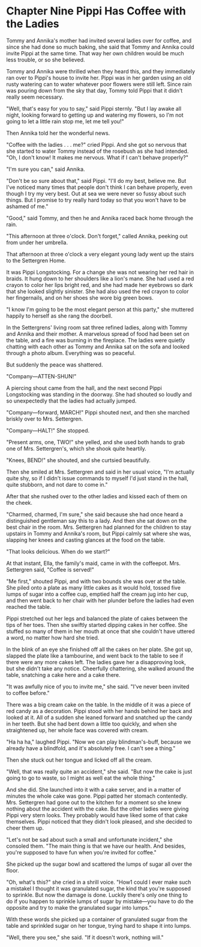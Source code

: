 # Chapter Nine Pippi Has Coffee with the Ladies

Tommy and Annika's mother had invited several ladies over for coffee, and since she had done so much baking, she said that Tommy and Annika could invite Pippi at the same time. That way her own children would be much less trouble, or so she believed.

Tommy and Annika were thrilled when they heard this, and they immediately ran over to Pippi's house to invite her. Pippi was in her garden using an old rusty watering can to water whatever poor flowers were still left. Since rain was pouring down from the sky that day, Tommy told Pippi that it didn't really seem necessary.

"Well, that's easy for you to say," said Pippi sternly. "But I lay awake all night, looking forward to getting up and watering my flowers, so I'm not going to let a little rain stop me, let me tell you!"

 Then Annika told her the wonderful news.

 "Coffee with the ladies . . . me?" cried Pippi. And she got so nervous that she started to water Tommy instead of the rosebush as she had intended. "Oh, I don't know! It makes me nervous. What if I can't behave properly?"

 "I'm sure you can," said Annika.

"Don't be so sure about that," said Pippi. "I'll do my best, believe me. But I've noticed many times that people don't think I can behave properly, even though I try my very best. Out at sea we were never so fussy about such things. But I promise to try really hard today so that you won't have to be ashamed of me."

"Good," said Tommy, and then he and Annika raced back home through the rain.

"This afternoon at three o'clock. Don't forget," called Annika, peeking out from under her umbrella.

That afternoon at three o'clock a very elegant young lady went up the stairs to the Settergren Home.

It was Pippi Longstocking. For a change she was not wearing her red hair in braids. It hung down to her shoulders like a lion's mane. She had used a red crayon to color her lips bright red, and she had made her eyebrows so dark that she looked slightly sinister. She had also used the red crayon to color her fingernails, and on her shoes she wore big green bows.

"I know I'm going to be the most elegant person at this party," she muttered happily to herself as she rang the doorbell.

In the Settergrens' living room sat three refined ladies, along with Tommy and Annika and their mother. A marvelous spread of food had been set on the table, and a fire was burning in the fireplace. The ladies were quietly chatting with each other as Tommy and Annika sat on the sofa and looked through a photo album. Everything was so peaceful.

But suddenly the peace was shattered.

"Company—ATTEN-SHUN!"

A piercing shout came from the hall, and the next second Pippi Longstocking was standing in the doorway. She had shouted so loudly and so unexpectedly that the ladies had actually jumped.

"Company—forward, MARCH!" Pippi shouted next, and then she marched briskly over to Mrs. Settergren.

"Company—HALT!" She stopped.

"Present arms, one, TWO!" she yelled, and she used both hands to grab one of Mrs. Settergren's, which she shook quite heartily.

"Knees, BEND!" she shouted, and she curtsied beautifully.

Then she smiled at Mrs. Settergren and said in her usual voice, "I'm actually quite shy, so if I didn't issue commands to myself I'd just stand in the hall, quite stubborn, and not dare to come in."

After that she rushed over to the other ladies and kissed each of them on the cheek.

"Charmed, charmed, I'm sure," she said because she had once heard a distinguished gentleman say this to a lady. And then she sat down on the best chair in the room. Mrs. Settergren had planned for the children to stay upstairs in Tommy and Annika's room, but Pippi calmly sat where she was, slapping her knees and casting glances at the food on the table.

"That looks delicious. When do we start?"

At that instant, Ella, the family's maid, came in with the coffeepot. Mrs. Settergren said, "Coffee is served!"

"Me first," shouted Pippi, and with two bounds she was over at the table. She piled onto a plate as many little cakes as it would hold, tossed five lumps of sugar into a coffee cup, emptied half the cream jug into her cup, and then went back to her chair with her plunder before the ladies had even reached the table.

Pippi stretched out her legs and balanced the plate of cakes between the tips of her toes. Then she swiftly started dipping cakes in her coffee. She stuffed so many of them in her mouth at once that she couldn't have uttered a word, no matter how hard she tried.

In the blink of an eye she finished off all the cakes on her plate. She got up, slapped the plate like a tambourine, and went back to the table to see if there were any more cakes left. The ladies gave her a disapproving look, but she didn't take any notice. Cheerfully chattering, she walked around the table, snatching a cake here and a cake there.

"It was awfully nice of you to invite me," she said. "I've never been invited to coffee before."

There was a big cream cake on the table. In the middle of it was a piece of red candy as a decoration. Pippi stood with her hands behind her back and looked at it. All of a sudden she leaned forward and snatched up the candy in her teeth. But she had bent down a little too quickly, and when she straightened up, her whole face was covered with cream.

"Ha ha ha," laughed Pippi. "Now we can play blindman's-buff, because we already have a blindfold, and it's absolutely free. I can't see a thing."

Then she stuck out her tongue and licked off all the cream.

"Well, that was really quite an accident," she said. "But now the cake is just going to go to waste, so I might as well eat the whole thing."

And she did. She launched into it with a cake server, and in a matter of minutes the whole cake was gone. Pippi patted her stomach contentedly. Mrs. Settergren had gone out to the kitchen for a moment so she knew nothing about the accident with the cake. But the other ladies were giving Pippi very stern looks. They probably would have liked some of that cake themselves. Pippi noticed that they didn't look pleased, and she decided to cheer them up.

"Let's not be sad about such a small and unfortunate incident," she consoled them. "The main thing is that we have our health. And besides, you're supposed to have fun when you're invited for coffee."

She picked up the sugar bowl and scattered the lumps of sugar all over the floor.

"Oh, what's this?" she cried in a shrill voice. "How1 could I ever make such a mistakel I thought it was granulated sugar, the kind that you're supposed to sprinkle. But now the damage is done. Luckily there's only one thing to do if you happen to sprinkle lumps of sugar by mistake—you have to do the opposite and try to make the granulated sugar into lumps."

With these words she picked up a container of granulated sugar from the table and sprinkled sugar on her tongue, trying hard to shape it into lumps.

"Well, there you see," she said. "If it doesn't work, nothing will."